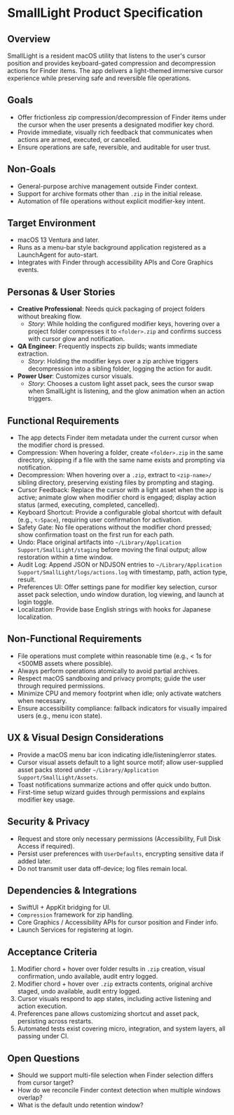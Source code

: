 # SmallLight Product Specification

## Overview
SmallLight is a resident macOS utility that listens to the user's cursor position and provides keyboard-gated compression and decompression actions for Finder items. The app delivers a light-themed immersive cursor experience while preserving safe and reversible file operations.

## Goals
- Offer frictionless zip compression/decompression of Finder items under the cursor when the user presents a designated modifier key chord.
- Provide immediate, visually rich feedback that communicates when actions are armed, executed, or cancelled.
- Ensure operations are safe, reversible, and auditable for user trust.

## Non-Goals
- General-purpose archive management outside Finder context.
- Support for archive formats other than `.zip` in the initial release.
- Automation of file operations without explicit modifier-key intent.

## Target Environment
- macOS 13 Ventura and later.
- Runs as a menu-bar style background application registered as a LaunchAgent for auto-start.
- Integrates with Finder through accessibility APIs and Core Graphics events.

## Personas & User Stories
- **Creative Professional**: Needs quick packaging of project folders without breaking flow.
  - *Story*: While holding the configured modifier keys, hovering over a project folder compresses it to `<folder>.zip` and confirms success with cursor glow and notification.
- **QA Engineer**: Frequently inspects zip builds; wants immediate extraction.
  - *Story*: Holding the modifier keys over a zip archive triggers decompression into a sibling folder, logging the action for audit.
- **Power User**: Customizes cursor visuals.
  - *Story*: Chooses a custom light asset pack, sees the cursor swap when SmallLight is listening, and the glow animation when an action triggers.

## Functional Requirements
- The app detects Finder item metadata under the current cursor when the modifier chord is pressed.
- Compression: When hovering a folder, create `<folder>.zip` in the same directory, skipping if a file with the same name exists and prompting via notification.
- Decompression: When hovering over a `.zip`, extract to `<zip-name>/` sibling directory, preserving existing files by prompting and staging.
- Cursor Feedback: Replace the cursor with a light asset when the app is active; animate glow when modifier chord is engaged; display action status (armed, executing, completed, cancelled).
- Keyboard Shortcut: Provide a configurable global shortcut with default (e.g., `⌥⇧Space`), requiring user confirmation for activation.
- Safety Gate: No file operations without the modifier chord pressed; show confirmation toast on the first run for each path.
- Undo: Place original artifacts into `~/Library/Application Support/SmallLight/staging` before moving the final output; allow restoration within a time window.
- Audit Log: Append JSON or NDJSON entries to `~/Library/Application Support/SmallLight/logs/actions.log` with timestamp, path, action type, result.
- Preferences UI: Offer settings pane for modifier key selection, cursor asset pack selection, undo window duration, log viewing, and launch at login toggle.
- Localization: Provide base English strings with hooks for Japanese localization.

## Non-Functional Requirements
- File operations must complete within reasonable time (e.g., < 1s for <500MB assets where possible).
- Always perform operations atomically to avoid partial archives.
- Respect macOS sandboxing and privacy prompts; guide the user through required permissions.
- Minimize CPU and memory footprint when idle; only activate watchers when necessary.
- Ensure accessibility compliance: fallback indicators for visually impaired users (e.g., menu icon state).

## UX & Visual Design Considerations
- Provide a macOS menu bar icon indicating idle/listening/error states.
- Cursor visual assets default to a light source motif; allow user-supplied asset packs stored under `~/Library/Application Support/SmallLight/Assets`.
- Toast notifications summarize actions and offer quick undo button.
- First-time setup wizard guides through permissions and explains modifier key usage.

## Security & Privacy
- Request and store only necessary permissions (Accessibility, Full Disk Access if required).
- Persist user preferences with `UserDefaults`, encrypting sensitive data if added later.
- Do not transmit user data off-device; log files remain local.

## Dependencies & Integrations
- SwiftUI + AppKit bridging for UI.
- `Compression` framework for zip handling.
- Core Graphics / Accessibility APIs for cursor position and Finder info.
- Launch Services for registering at login.

## Acceptance Criteria
1. Modifier chord + hover over folder results in `.zip` creation, visual confirmation, undo available, audit entry logged.
2. Modifier chord + hover over `.zip` extracts contents, original archive staged, undo available, audit entry logged.
3. Cursor visuals respond to app states, including active listening and action execution.
4. Preferences pane allows customizing shortcut and asset pack, persisting across restarts.
5. Automated tests exist covering micro, integration, and system layers, all passing under CI.

## Open Questions
- Should we support multi-file selection when Finder selection differs from cursor target?
- How do we reconcile Finder context detection when multiple windows overlap?
- What is the default undo retention window?
